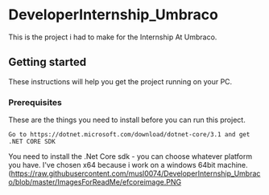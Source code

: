# DeveloperInternship_Umbraco
This is the project i had to make for the Internship At Umbraco.

## Getting started

These instructions will help you get the project running on your PC. 


### Prerequisites
These are the things you need to install before you can run this project. 

```
Go to https://dotnet.microsoft.com/download/dotnet-core/3.1 and get .NET CORE SDK
```
You need to install the .Net Core sdk - you can choose whatever platform you have. I've chosen x64 because i work on a windows 64bit machine.
(https://raw.githubusercontent.com/musl0074/DeveloperInternship_Umbraco/blob/master/ImagesForReadMe/efcoreimage.PNG

